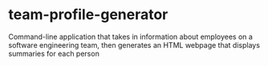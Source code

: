 # team-profile-generator
Command-line application that takes in information about employees on a software engineering team, then generates an HTML webpage that displays summaries for each person
